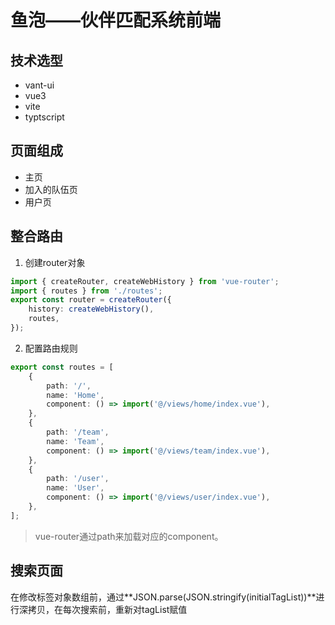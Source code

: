 # 鱼泡——伙伴匹配系统前端

## 技术选型

- vant-ui
- vue3
- vite
- typtscript

## 页面组成

- 主页
- 加入的队伍页
- 用户页

## 整合路由

1. 创建router对象

```ts
import { createRouter, createWebHistory } from 'vue-router';
import { routes } from './routes';
export const router = createRouter({
	history: createWebHistory(),
	routes,
});
```

2. 配置路由规则

```ts
export const routes = [
	{
		path: '/',
		name: 'Home',
		component: () => import('@/views/home/index.vue'),
	},
	{
		path: '/team',
		name: 'Team',
		component: () => import('@/views/team/index.vue'),
	},
	{
		path: '/user',
		name: 'User',
		component: () => import('@/views/user/index.vue'),
	},
];
```

> vue-router通过path来加载对应的component。

## 搜索页面

在修改标签对象数组前，通过**JSON.parse(JSON.stringify(initialTagList))**进行深拷贝，在每次搜索前，重新对tagList赋值

